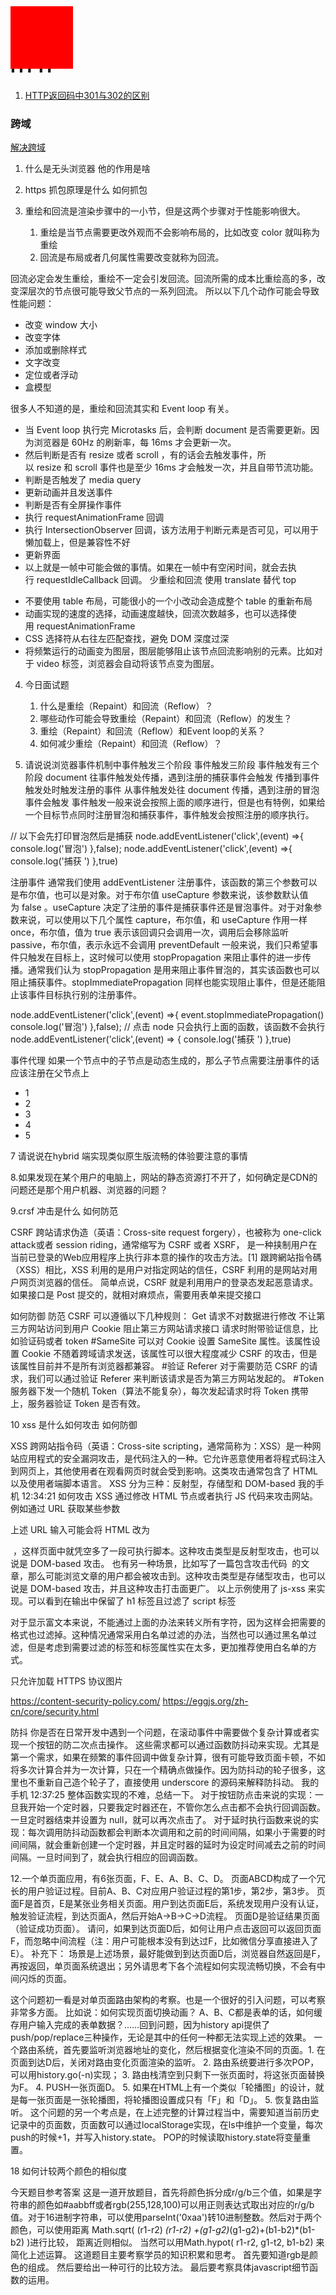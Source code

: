 # HTTP

1. [HTTP返回码中301与302的区别](https://blog.csdn.net/qmhball/article/details/7838989)

### 跨域

[解决跨域](https://github.com/hijiangtao/hijiangtao.github.io/blob/master/_posts/2017-06-13-Cross-Origin-Resource-Sharing-Solutions.md)


1. 什么是无头浏览器 他的作用是啥
2. https 抓包原理是什么 如何抓包

3. 重绘和回流是渲染步骤中的一小节，但是这两个步骤对于性能影响很大。
    1. 重绘是当节点需要更改外观而不会影响布局的，比如改变 color 就叫称为重绘
    2. 回流是布局或者几何属性需要改变就称为回流。

回流必定会发生重绘，重绘不一定会引发回流。回流所需的成本比重绘高的多，改变深层次的节点很可能导致父节点的一系列回流。
所以以下几个动作可能会导致性能问题：
- 改变 window 大小
- 改变字体
- 添加或删除样式
- 文字改变
- 定位或者浮动
- 盒模型

很多人不知道的是，重绘和回流其实和 Event loop 有关。
- 当 Event loop 执行完 Microtasks 后，会判断 document 是否需要更新。因为浏览器是 60Hz 的刷新率，每 16ms 才会更新一次。
- 然后判断是否有 resize 或者 scroll ，有的话会去触发事件，所以 resize 和 scroll 事件也是至少 16ms 才会触发一次，并且自带节流功能。
- 判断是否触发了 media query
- 更新动画并且发送事件
- 判断是否有全屏操作事件
- 执行 requestAnimationFrame 回调
- 执行 IntersectionObserver 回调，该方法用于判断元素是否可见，可以用于懒加载上，但是兼容性不好
- 更新界面
- 以上就是一帧中可能会做的事情。如果在一帧中有空闲时间，就会去执行 requestIdleCallback 回调。
少重绘和回流
使用 translate 替代 top

<div class="test"></div>
<style>
	.test {
		position: absolute;
		top: 10px;
		width: 100px;
		height: 100px;
		background: red;
	}
</style>
<script>
	setTimeout(() => {
        // 引起回流
		document.querySelector('.test').style.top = '100px'
	}, 1000)
</script>

- 不要使用 table 布局，可能很小的一个小改动会造成整个 table 的重新布局
- 动画实现的速度的选择，动画速度越快，回流次数越多，也可以选择使用 requestAnimationFrame
- CSS 选择符从右往左匹配查找，避免 DOM 深度过深
- 将频繁运行的动画变为图层，图层能够阻止该节点回流影响别的元素。比如对于 video 标签，浏览器会自动将该节点变为图层。

4. 今日面试题
    1. 什么是重绘（Repaint）和回流（Reflow）？
    2. 哪些动作可能会导致重绘（Repaint）和回流（Reflow）的发生？
    3. 重绘（Repaint）和回流（Reflow）和Event loop的关系？
    4. 如何减少重绘（Repaint）和回流（Reflow）？

5. 请说说浏览器事件机制中事件触发三个阶段
事件触发三阶段
事件触发有三个阶段
document 往事件触发处传播，遇到注册的捕获事件会触发
传播到事件触发处时触发注册的事件
从事件触发处往 document 传播，遇到注册的冒泡事件会触发
事件触发一般来说会按照上面的顺序进行，但是也有特例，如果给一个目标节点同时注册冒泡和捕获事件，事件触发会按照注册的顺序执行。

// 以下会先打印冒泡然后是捕获
node.addEventListener('click',(event) =>{
	console.log('冒泡')
},false);
node.addEventListener('click',(event) =>{
	console.log('捕获 ')
},true)

注册事件
通常我们使用 addEventListener 注册事件，该函数的第三个参数可以是布尔值，也可以是对象。对于布尔值 useCapture 参数来说，该参数默认值为 false 。useCapture 决定了注册的事件是捕获事件还是冒泡事件。对于对象参数来说，可以使用以下几个属性
capture，布尔值，和 useCapture 作用一样
once，布尔值，值为 true 表示该回调只会调用一次，调用后会移除监听
passive，布尔值，表示永远不会调用 preventDefault
一般来说，我们只希望事件只触发在目标上，这时候可以使用 stopPropagation 来阻止事件的进一步传播。通常我们认为 stopPropagation 是用来阻止事件冒泡的，其实该函数也可以阻止捕获事件。stopImmediatePropagation 同样也能实现阻止事件，但是还能阻止该事件目标执行别的注册事件。

node.addEventListener('click',(event) =>{
	event.stopImmediatePropagation()
	console.log('冒泡')
},false);
// 点击 node 只会执行上面的函数，该函数不会执行
node.addEventListener('click',(event) => {
	console.log('捕获 ')
},true)

事件代理
如果一个节点中的子节点是动态生成的，那么子节点需要注册事件的话应该注册在父节点上
<ul id="ul">
	<li>1</li>
    <li>2</li>
	<li>3</li>
	<li>4</li>
	<li>5</li>
</ul>
<script>
	let ul = document.querySelector('##ul')
	ul.addEventListener('click', (event) => {
		console.log(event.target);
	})
</script>

7 请说说在hybrid 端实现类似原生版流畅的体验要注意的事情


8.如果发现在某个用户的电脑上，网站的静态资源打不开了，如何确定是CDN的问题还是那个用户机器、浏览器的问题？ 

9.crsf 冲击是什么 如何防范

CSRF
跨站请求伪造（英语：Cross-site request forgery），也被称为 one-click attack或者 session riding，通常缩写为 CSRF 或者 XSRF， 是一种挟制用户在当前已登录的Web应用程序上执行非本意的操作的攻击方法。[1] 跟跨網站指令碼（XSS）相比，XSS 利用的是用户对指定网站的信任，CSRF 利用的是网站对用户网页浏览器的信任。
简单点说，CSRF 就是利用用户的登录态发起恶意请求。
如果接口是 Post 提交的，就相对麻烦点，需要用表单来提交接口


如何防御
防范 CSRF 可以遵循以下几种规则：
Get 请求不对数据进行修改
不让第三方网站访问到用户 Cookie
阻止第三方网站请求接口
请求时附带验证信息，比如验证码或者 token
#SameSite
可以对 Cookie 设置 SameSite 属性。该属性设置 Cookie 不随着跨域请求发送，该属性可以很大程度减少 CSRF 的攻击，但是该属性目前并不是所有浏览器都兼容。
#验证 Referer
对于需要防范 CSRF 的请求，我们可以通过验证 Referer 来判断该请求是否为第三方网站发起的。
#Token
服务器下发一个随机 Token（算法不能复杂），每次发起请求时将 Token 携带上，服务器验证 Token 是否有效。


10 xss 是什么如何攻击 如何防御

XSS
跨网站指令码（英语：Cross-site scripting，通常简称为：XSS）是一种网站应用程式的安全漏洞攻击，是代码注入的一种。它允许恶意使用者将程式码注入到网页上，其他使用者在观看网页时就会受到影响。这类攻击通常包含了 HTML 以及使用者端脚本语言。
XSS 分为三种：反射型，存储型和 DOM-based
我的手机  12:34:21
如何攻击
XSS 通过修改 HTML 节点或者执行 JS 代码来攻击网站。
例如通过 URL 获取某些参数


                                         
上述 URL 输入可能会将 HTML 改为 <div><script>alert(1)</script></div> ，这样页面中就凭空多了一段可执行脚本。这种攻击类型是反射型攻击，也可以说是 DOM-based 攻击。
也有另一种场景，比如写了一篇包含攻击代码 <script>alert(1)</script> 的文章，那么可能浏览文章的用户都会被攻击到。这种攻击类型是存储型攻击，也可以说是 DOM-based 攻击，并且这种攻击打击面更广。
以上示例使用了 js-xss 来实现。可以看到在输出中保留了 h1 标签且过滤了 script 标签

对于显示富文本来说，不能通过上面的办法来转义所有字符，因为这样会把需要的格式也过滤掉。这种情况通常采用白名单过滤的办法，当然也可以通过黑名单过滤，但是考虑到需要过滤的标签和标签属性实在太多，更加推荐使用白名单的方式。


只允许加载 HTTPS 协议图片


https://content-security-policy.com/
https://eggjs.org/zh-cn/core/security.html



防抖
你是否在日常开发中遇到一个问题，在滚动事件中需要做个复杂计算或者实现一个按钮的防二次点击操作。
这些需求都可以通过函数防抖动来实现。尤其是第一个需求，如果在频繁的事件回调中做复杂计算，很有可能导致页面卡顿，不如将多次计算合并为一次计算，只在一个精确点做操作。因为防抖动的轮子很多，这里也不重新自己造个轮子了，直接使用 underscore 的源码来解释防抖动。
我的手机  12:37:25
整体函数实现的不难，总结一下。
对于按钮防点击来说的实现：一旦我开始一个定时器，只要我定时器还在，不管你怎么点击都不会执行回调函数。一旦定时器结束并设置为 null，就可以再次点击了。
对于延时执行函数来说的实现：每次调用防抖动函数都会判断本次调用和之前的时间间隔，如果小于需要的时间间隔，就会重新创建一个定时器，并且定时器的延时为设定时间减去之前的时间间隔。一旦时间到了，就会执行相应的回调函数。


12.一个单页面应用，有6张页面，F、E、A、B、C、D。 页面ABCD构成了一个冗长的用户验证过程。目前A、B、C对应用户验证过程的第1步，第2步，第3步。 页面F是首页，E是某张业务相关页面。用户到达页面E后，系统发现用户没有认证，触发验证流程，到达页面A，然后开始A->B->C->D流程。 页面D是验证结果页面（验证成功页面）。 请问，如果到达页面D后，如何让用户点击返回可以返回页面F，而忽略中间流程（注：用户可能根本没有到达过F，比如微信分享直接进入了E）。
补充下： 场景是上述场景，最好能做到到达页面D后，浏览器自然返回是F，再按返回，单页面系统退出；另外请思考下各个流程如何实现流畅切换，不会有中间闪烁的页面。


 这个问题初一看是对单页面路由架构的考察。也是一个很好的引入问题，可以考察非常多方面。 比如说：如何实现页面切换动画？ A、B、C都是表单的话，如何缓存用户输入完成的表单数据？……回到问题，因为history api提供了push/pop/replace三种操作，无论是其中的任何一种都无法实现上述的效果。 一个路由系统，首先要监听浏览器地址的变化，然后根据变化渲染不同的页面。1. 在页面到达D后，关闭对路由变化页面渲染的监听。 2. 路由系统要进行多次POP，可以用history.go(-n)实现； 3. 路由栈清空到只剩下一张页面时，将这张页面替换为F。 4. PUSH一张页面D。 5. 如果在HTML上有一个类似「轮播图」的设计，就是每一张页面是一张轮播图，将轮播图设置成只有「F」和「D」。 5. 恢复路由监听。 这个问题的另一个考点是，在上述完整的计算过程当中，需要知道当前历史记录中的页面数，页面数可以通过localStorage实现，在ls中维护一个变量，每次push的时候+1，并写入history.state。 POP的时候读取history.state将变量重置。


18 如何计较两个颜色的相似度

今天题目参考答案
这是一道开放题目，首先将颜色拆分成r/g/b三个值，如果是字符串的颜色如#aabbff或者rgb(255,128,100)可以用正则表达式取出对应的r/g/b值。对于16进制字符串，可以使用parseInt('0xaa')转10进制整数。然后对于两个颜色，可以使用距离 Math.sqrt( (r1-r2) *(r1-r2) +(g1-g2)*(g1-g2)+(b1-b2)*(b1-b2) )进行比较， 距离近则相似。 当然可以用Math.hypot( r1-r2, g1-t2, b1-b2) 来简化上述运算。
这道题目主要考察学员的知识积累和思考。 首先要知道rgb是颜色的组成。 然后要给出一种可行的比较方法。 最后要考察具体javascript细节函数的运用。